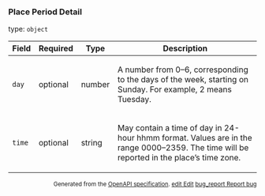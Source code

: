 <!--- This is a generated file, do not edit! -->
<!--- [START maps_http_schema_placeopeninghoursperioddetail] -->
<h3 class="schema-object" id="PlaceOpeningHoursPeriodDetail">Place Period Detail</h3>

type: `object`

| Field  | Required | Type   | Description                                                                                                                                                                                    |
| :----- | -------- | ------ | ---------------------------------------------------------------------------------------------------------------------------------------------------------------------------------------------- |
| `day`  | optional | number | <div class="nonref-property-description"><p>A number from 0–6, corresponding to the days of the week, starting on Sunday. For example, 2 means Tuesday.</p></div>                              |
| `time` | optional | string | <div class="nonref-property-description"><p>May contain a time of day in 24-hour hhmm format. Values are in the range 0000–2359. The time will be reported in the place’s time zone.</p></div> |

<p style="text-align: right; font-size: smaller;">Generated from the <a class="gc-analytics-event" data-category="GMP" data-label="openapi-github" href="https://github.com/googlemaps/openapi-specification" title="Google Maps Platform OpenAPI Specification" class="external">OpenAPI specification</a>.
 <a class="gc-analytics-event" data-category="GMP" data-label="openapi-github" href="https://github.com/googlemaps/openapi-specification/blob/main/specification/schema" title="Edit on GitHub"><span class="material-icons">edit</span> Edit</a>
 <a class="gc-analytics-event" data-category="GMP" data-label="openapi-github" href="https://github.com/googlemaps/openapi-specification/issues/new?assignees=&labels=type%3A+bug%2C+triage+me&template=bug_report.md&title=[schema] Bug - PlaceOpeningHoursPeriodDetail" title="File bug for schema on GitHub"><span class="material-icons">bug_report</span> Report bug</a>
</p>

<!--- [END maps_http_schema_placeopeninghoursperioddetail] -->
